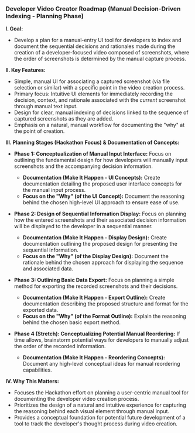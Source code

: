 ### Developer Video Creator Roadmap (Manual Decision-Driven Indexing - Planning Phase)

**I. Goal:**

* Develop a plan for a manual-entry UI tool for developers to index and document the sequential decisions and rationales made during the creation of a developer-focused video composed of screenshots, where the order of screenshots is determined by the manual capture process.

**II. Key Features:**

* Simple, manual UI for associating a captured screenshot (via file selection or similar) with a specific point in the video creation process.
* Primary focus: Intuitive UI elements for immediately recording the decision, context, and rationale associated with the *current* screenshot through manual text input.
* Design for clear, manual indexing of decisions linked to the sequence of captured screenshots as they are added.
* Emphasis on a natural, manual workflow for documenting the "why" at the point of creation.

**III. Planning Stages (Hackathon Focus) & Documentation of Concepts:**

* **Phase 1: Conceptualization of Manual Input Interface:** Focus on outlining the fundamental design for how developers will manually input screenshots and the accompanying decision information.
    * **Documentation (Make It Happen - UI Concepts):** Create documentation detailing the proposed user interface concepts for the manual input process.
    * **Focus on the "Why" (of the UI Concept):** Document the reasoning behind the chosen high-level UI approach to ensure ease of use.

* **Phase 2: Design of Sequential Information Display:** Focus on planning how the entered screenshots and their associated decision information will be displayed to the developer in a sequential manner.
    * **Documentation (Make It Happen - Display Design):** Create documentation outlining the proposed design for presenting the sequential information.
    * **Focus on the "Why" (of the Display Design):** Document the rationale behind the chosen approach for displaying the sequence and associated data.

* **Phase 3: Outlining Basic Data Export:** Focus on planning a simple method for exporting the recorded screenshots and their decisions.
    * **Documentation (Make It Happen - Export Outline):** Create documentation describing the proposed structure and format for the exported data.
    * **Focus on the "Why" (of the Format Outline):** Explain the reasoning behind the chosen basic export method.

* **Phase 4 (Stretch): Conceptualizing Potential Manual Reordering:** If time allows, brainstorm potential ways for developers to manually adjust the order of the recorded information.
    * **Documentation (Make It Happen - Reordering Concepts):** Document any high-level conceptual ideas for manual reordering capabilities.

**IV. Why This Matters:**

* Focuses the Hackathon effort on planning a user-centric manual tool for documenting the developer video creation process.
* Prioritizes the design of a natural and intuitive experience for capturing the reasoning behind each visual element through manual input.
* Provides a conceptual foundation for potential future development of a tool to track the developer's thought process during video creation.
